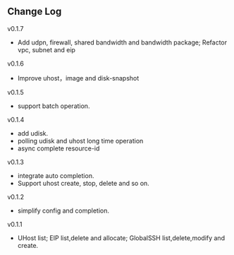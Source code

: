 ## Change Log
v0.1.7
* Add udpn, firewall, shared bandwidth and bandwidth package; Refactor vpc, subnet and eip

v0.1.6
* Improve uhost，image and disk-snapshot

v0.1.5
* support batch operation.

v0.1.4
* add udisk.
* polling udisk and uhost long time operation
* async complete resource-id

v0.1.3
* integrate auto completion.
* Support uhost create, stop, delete and so on.

v0.1.2
* simplify config and completion.

v0.1.1
* UHost list; EIP list,delete and allocate; GlobalSSH list,delete,modify and create.